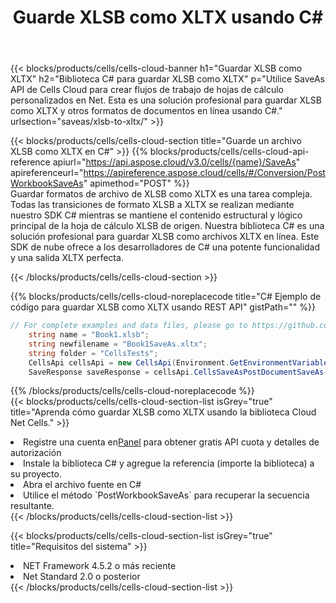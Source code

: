 ﻿---
title:  Guarde XLSB como XLTX usando C#
description:  Utilizando Aspose.Cells Cloud SDK para C# para guardar el archivo en formato XLSB como archivo en formato XLTX.
kwords: Excel, Save XLSB as XLTX, REST, C#
howto: How to save XLSB as XLTX using Aspose.Cells Cloud C# library.
---
{{< blocks/products/cells/cells-cloud-banner h1="Guardar XLSB como XLTX" h2="Biblioteca C# para guardar XLSB como XLTX" p="Utilice SaveAs API de Cells Cloud para crear flujos de trabajo de hojas de cálculo personalizados en Net. Esta es una solución profesional para guardar XLSB como XLTX y otros formatos de documentos en línea usando C#." urlsection="saveas/xlsb-to-xltx/" >}}

{{< blocks/products/cells/cells-cloud-section title="Guarde un archivo XLSB como XLTX en C#" >}}
{{% blocks/products/cells/cells-cloud-api-reference apiurl="https://api.aspose.cloud/v3.0/cells/{name}/SaveAs" apireferenceurl="https://apireference.aspose.cloud/cells/#/Conversion/PostWorkbookSaveAs" apimethod="POST" %}}
<br/>
Guardar formatos de archivo de XLSB como XLTX es una tarea compleja. Todas las transiciones de formato XLSB a XLTX se realizan mediante nuestro SDK C# mientras se mantiene el contenido estructural y lógico principal de la hoja de cálculo XLSB de origen. Nuestra biblioteca C# es una solución profesional para guardar XLSB como archivos XLTX en línea. Este SDK de nube ofrece a los desarrolladores de C# una potente funcionalidad y una salida XLTX perfecta.

{{< /blocks/products/cells/cells-cloud-section >}}

{{% blocks/products/cells/cells-cloud-noreplacecode title="C# Ejemplo de código para guardar XLSB como XLTX usando REST API" gistPath="" %}}
  
```cs
// For complete examples and data files, please go to https://github.com/aspose-cells-cloud/aspose-cells-cloud-dotnet/
    string name = "Book1.xlsb";
    string newfilename = "Book1SaveAs.xltx";
    string folder = "CellsTests";
    CellsApi cellsApi = new CellsApi(Environment.GetEnvironmentVariable("ProductClientId"), Environment.GetEnvironmentVariable("ProductClientSecret"));
    SaveResponse saveResponse = cellsApi.CellsSaveAsPostDocumentSaveAs(name, null, newfilename, null,null,folder);
```
  
{{% /blocks/products/cells/cells-cloud-noreplacecode %}}
<br/>
{{< blocks/products/cells/cells-cloud-section-list isGrey="true" title="Aprenda cómo guardar XLSB como XLTX usando la biblioteca Cloud Net Cells." >}}
<li> Registre una cuenta en<a href="https://dashboard.aspose.cloud/">Panel</a> para obtener gratis API cuota y detalles de autorización</li>
<li>Instale la biblioteca C# y agregue la referencia (importe la biblioteca) a su proyecto.</li>
<li>Abra el archivo fuente en C#</li>
<li>Utilice el método `PostWorkbookSaveAs` para recuperar la secuencia resultante.</li>
{{< /blocks/products/cells/cells-cloud-section-list >}}

{{< blocks/products/cells/cells-cloud-section-list isGrey="true" title="Requisitos del sistema" >}}
<li>NET Framework 4.5.2 o más reciente</li>
<li>Net Standard 2.0 o posterior</li>
{{< /blocks/products/cells/cells-cloud-section-list >}}
